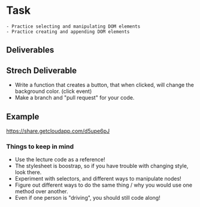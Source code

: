 # Task

    - Practice selecting and manipulating DOM elements
    - Practice creating and appending DOM elements

## Deliverables

<!-- - A function that selects the title and changes the text
- A function that selects the title and changes styling -->
<!-- - A function that adds an item to the "favorite things" list -->
<!-- - A function that selects and console.logs each list item -->
<!-- - A function that loops through each list item and changes its text and style -->

## Strech Deliverable

- Write a function that creates a button, that when clicked, will change the background color. (click event)
- Make a branch and "pull request" for your code.
 
## Example

https://share.getcloudapp.com/d5upe6pJ

### Things to keep in mind

- Use the lecture code as a reference!
- The stylesheet is boostrap, so if you have trouble with changing style, look there.
- Experiment with selectors, and different ways to manipulate nodes!
- Figure out different ways to do the same thing / why you would use one method over another.
- Even if one person is "driving", you should still code along!
